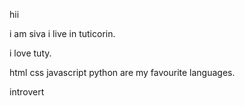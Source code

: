 hii

i am siva
i live in tuticorin.

i love tuty.

html css javascript python are my favourite languages.

introvert

